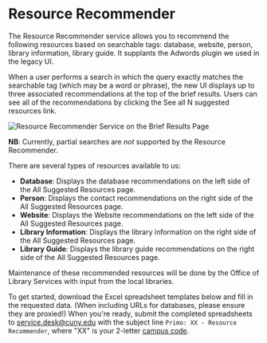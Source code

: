 # Resource Recommender

The Resource Recommender service allows you to recommend the following resources based on searchable tags: database, website, person, library information, library guide. It supplants the Adwords plugin we used in the legacy UI.

When a user performs a search in which the query exactly matches the searchable tag \(which may be a word or phrase\), the new UI displays up to three associated recommendations at the top of the brief results. Users can see all of the recommendations by clicking the See all N suggested resources link.

![Resource Recommender Service on the Brief Results Page](https://knowledge.exlibrisgroup.com/@api/deki/files/56673/ResourceRecommender_Example1.png?revision=2)

**NB**: Currently, partial searches are _not_ supported by the Resource Recommender.

There are several types of resources available to us:

* **Database**: Displays the database recommendations on the left side of the All Suggested Resources page.
* **Person**: Displays the contact recommendations on the right side of the All Suggested Resources page.
* **Website**: Displays the Website recommendations on the left side of the All Suggested Resources page.
* **Library Information**: Displays the library information on the right side of the All Suggested Resources page.
* **Library Guide**: Displays the library guide recommendations on the right side of the All Suggested Resources page.

Maintenance of these recommended resources will be done by the Office of Library Services with input from the local libraries.

To get started, download the Excel spreadsheet templates below and fill in the requested data. \(When including URLs for databases, please ensure they are proxied!\) When you're ready, submit the completed spreadsheets to [service.desk@cuny.edu](mailto:service.desk@cuny.edu?subject=Primo:%20XX%20-%20Resource%20Recommender) with the subject line `Primo: XX - Resource Recommender`, where "XX" is your 2-letter [campus code](https://ols-support.cuny.edu/?q=libraries/own-codes).

